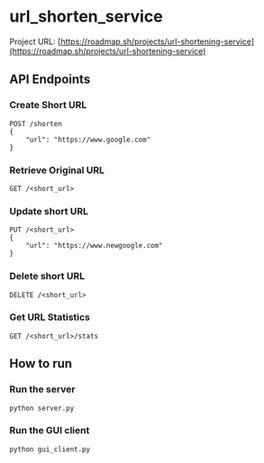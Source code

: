 # url_shorten_service

Project URL: [https://roadmap.sh/projects/url-shortening-service](https://roadmap.sh/projects/url-shortening-service)

## API Endpoints

### Create Short URL

```{bash}
POST /shorten
{
    "url": "https://www.google.com"
}
```

### Retrieve Original URL

```{bash}
GET /<short_url>
```

### Update short URL

```{bash}
PUT /<short_url>
{
    "url": "https://www.newgoogle.com"
}
```

### Delete short URL

```{bash}
DELETE /<short_url>
```

### Get URL Statistics

```{bash}
GET /<short_url>/stats
```

## How to run

### Run the server

```{bash}
python server.py
```

### Run the GUI client

```{bash}
python gui_client.py
```
